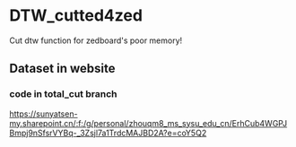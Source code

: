 # DTW_cutted4zed
Cut dtw function for zedboard's poor memory!
## Dataset in website
### code in total_cut branch
https://sunyatsen-my.sharepoint.cn/:f:/g/personal/zhouqm8_ms_sysu_edu_cn/ErhCub4WGPJBmpj9nSfsrVYBq-_3Zsjl7a1TrdcMAJBD2A?e=coY5Q2
